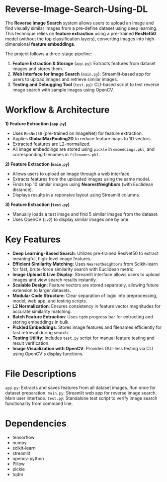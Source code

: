 # Reverse-Image-Search-Using-DL
The **Reverse Image Search** system allows users to upload an image and find visually similar images from a pre-define dataset using deep learning. This technique relies on **feature extraction** using a pre-trained **ResNet50** model (without the top classification layers), converting images into high-dimensional **feature embeddings**.

The project follows a three-stage pipeline:
1) **Feature Extraction & Storage** (`app.py`): Extracts features from dataset images and stores them.
2) **Web Interface for Image Search** (`main.py`): Streamlit-based app for users to upload images and retrieve similar images.
3) **Testing and Debugging Tool** (`test.py`): CLI-based script to test reverse image search with sample images using OpenCV.

# Workflow & Architecture
**1) Feature Extraction (`app.py`)**
- Uses `ResNet50` (pre-trained on ImageNet) for feature extraction.
- Applies **GlobalMaxPooling2D** to reduce feature maps to 1D vectors.
- Extracted features are L2-normalized.
- All image embeddings are stored using `pickle` in `embeddings.pkl`, and corresponding filenames in `filenames.pkl`.

**2) Feature Extraction (`main.py`)**
- Allows users to upload an image through a web interface.
- Extracts features from the uploaded images using the same model.
- Finds top 10 similar images using **NearestNeighbors** (with Euclidean distance).
- Displays results in a reponsive layout using Streamlit columns.

**3) Feature Extraction (`test.py`)**
- Manually loads a test image and find 5 similar images from the dataset.
- Uses OpenCV (`cv2`) to display similar images one by one.

# Key Features
  - **Deep Learning-Based Search**: Utilizes pre-trained ResNet50 to extract meaningful, high-level image features.
  - **Efficient Similarity Matching**: Uses `NearestNeighbors` from Scikit-learn for fast, brute-force similarity search with Euclidean metric.
  - **Image Upload & Live Display**: Streamlit interface allows users to upload images and view search results instantly.
  - **Scalable Design**: Feature vectors are stored separately, allowing future extension to larger datasets.
  - **Modular Code Structure**: Clear separation of logic into preprocessing, model, web app, and testing scripts.
  - **L2 Normalization**: Ensures consistency in feature vector magnitudes for accurate similarity matching.
  - **Batch Feature Extraction**: Uses `tqdm` progress bar for extracting and storing embeddings in bulk.
  - **Pickled Embeddings**: Stores image features and filenames efficiently for fast retrieval during search.
  - **Testing Utility**: Includes `test.py` script for manual feature testing and result verification.
  - **Image Visualization with OpenCV**: Provides GUI-less testing via CLI using OpenCV's display functions.
 
# File Descriptions
`app.py`: Extracts and saves features from all dataset images. Run once for dataset preparation.
`main.py`: Streamlit web app for reverse image search. Main user interface.
`test.py`: Standalone test script to verify image search functionality from command line.

# Dependencies
- tensorflow
- numpy
- scikit-learn
- streamlit
- opencv-python
- Pillow
- pickle
- tqdm
